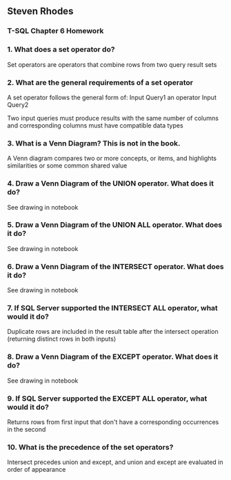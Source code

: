## Steven Rhodes
### T-SQL Chapter 6 Homework

### 1. What does a set operator do?
Set operators are operators that combine rows from two query result sets

### 2. What are the general requirements of a set operator
A set operator follows the general form of:
Input Query1
an operator
Input Query2

Two input queries must produce results with the same number of columns and corresponding columns must have compatible data types

### 3. What is a Venn Diagram? This is not in the book.
A Venn diagram compares two or more concepts, or items, and highlights similarities or some common shared value

### 4. Draw a Venn Diagram of the UNION operator. What does it do?
See drawing in notebook

### 5. Draw a Venn Diagram of the UNION ALL operator. What does it do?
See drawing in notebook

### 6. Draw a Venn Diagram of the INTERSECT operator. What does it do?
See drawing in notebook

### 7. If SQL Server supported the INTERSECT ALL operator, what would it do?
Duplicate rows are included in the result table after the intersect operation (returning distinct rows in both inputs)

### 8. Draw a Venn Diagram of the EXCEPT operator. What does it do?
See drawing in notebook

### 9. If SQL Server supported the EXCEPT ALL operator, what would it do?
Returns rows from first input that don't have a corresponding occurrences in the second

### 10. What is the precedence of the set operators?
Intersect precedes union and except, and union and except are evaluated in order of appearance
